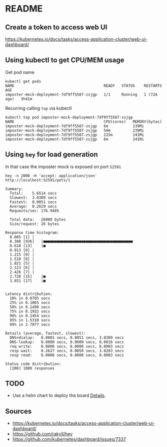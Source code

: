 # README

## Create a token to access web UI
https://kubernetes.io/docs/tasks/access-application-cluster/web-ui-dashboard/

## Using kubectl to get CPU/MEM usage

Get pod name
```
kubectl get pods
NAME                                        READY   STATUS    RESTARTS      AGE
imposter-mock-deployment-7df9ff5587-zsjgp   1/1     Running   1 (72m ago)   3h41m
```

Recurring calling `top` via kubectl
```
kubectl top pod imposter-mock-deployment-7df9ff5587-zsjgp
NAME                                        CPU(cores)   MEMORY(bytes)
imposter-mock-deployment-7df9ff5587-zsjgp   6m           239Mi
imposter-mock-deployment-7df9ff5587-zsjgp   50m          239Mi
imposter-mock-deployment-7df9ff5587-zsjgp   225m         241Mi
imposter-mock-deployment-7df9ff5587-zsjgp   6m           241Mi
```

## Using `hey` for load generation
In that case the imposter mock is exposed on port `52591`
````
hey -n 2000 -H 'accept: application/json' http://localhost:52591/pets/1

Summary:
  Total:	5.6514 secs
  Slowest:	3.0309 secs
  Fastest:	0.0051 secs
  Average:	0.2629 secs
  Requests/sec:	176.9485

  Total data:	26000 bytes
  Size/request:	26 bytes

Response time histogram:
  0.005 [1]	|
  0.308 [936]	|■■■■■■■■■■■■■■■■■■■■■■■■■■■■■■■■■■■■■■■■
  0.610 [13]	|■
  0.913 [0]	|
  1.215 [0]	|
  1.518 [0]	|
  1.821 [5]	|
  2.123 [6]	|
  2.426 [7]	|
  2.728 [15]	|■
  3.031 [17]	|■


Latency distribution:
  10% in 0.0705 secs
  25% in 0.1065 secs
  50% in 0.1490 secs
  75% in 0.1932 secs
  90% in 0.2454 secs
  95% in 1.5310 secs
  99% in 2.7877 secs

Details (average, fastest, slowest):
  DNS+dialup:	0.0001 secs, 0.0051 secs, 3.0309 secs
  DNS-lookup:	0.0000 secs, 0.0000 secs, 0.0016 secs
  req write:	0.0000 secs, 0.0000 secs, 0.0003 secs
  resp wait:	0.2627 secs, 0.0050 secs, 3.0283 secs
  resp read:	0.0000 secs, 0.0000 secs, 0.0003 secs

Status code distribution:
  [200]	1000 responses
````

## TODO
- Use a helm chart to deploy the board [Details](https://artifacthub.io/packages/helm/k8s-dashboard/kubernetes-dashboard).

## Sources
- https://kubernetes.io/docs/tasks/access-application-cluster/web-ui-dashboard/
- https://github.com/rakyll/hey
- https://github.com/kubernetes/dashboard/issues/7337
